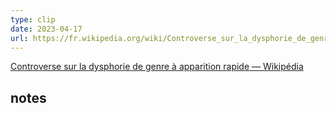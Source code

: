 ```yaml
---
type: clip
date: 2023-04-17
url: https://fr.wikipedia.org/wiki/Controverse_sur_la_dysphorie_de_genre_%C3%A0_apparition_rapide
---
```


[Controverse sur la dysphorie de genre à apparition rapide — Wikipédia](https://fr.wikipedia.org/wiki/Controverse_sur_la_dysphorie_de_genre_%C3%A0_apparition_rapide) 

## notes


